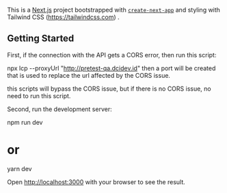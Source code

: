 This is a [Next.js](https://nextjs.org/) project bootstrapped with [`create-next-app`](https://github.com/vercel/next.js/tree/canary/packages/create-next-app) and styling with Tailwind CSS (https://tailwindcss.com) .

## Getting Started

First, if the connection with the API gets a CORS error, then run this script:

npx lcp --proxyUrl "http://pretest-qa.dcidev.id" then a port will be created that is used to replace the url affected by the CORS issue.

this scripts will bypass the CORS issue, but if there is no CORS issue, no need to run this script.

Second, run the development server:

npm run dev

# or

yarn dev

Open [http://localhost:3000](http://localhost:3000) with your browser to see the result.
